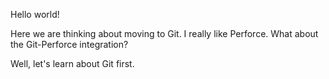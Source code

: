Hello world!

Here we are thinking about moving to Git.  I really like Perforce.  What about the Git-Perforce integration?

Well, let's learn about Git first.

